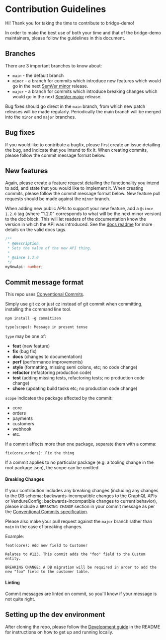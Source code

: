 # Contribution Guidelines

Hi! Thank you for taking the time to contribute to bridge-demo!

In order to make the best use of both your time and that of the bridge-demo maintainers, please follow the guidelines in this document.

## Branches

There are 3 important branches to know about:

- `main` - the default branch
- `minor` - a branch for commits which introduce new features which would go in the next [SemVer minor](https://semver.org/) release.
- `major` - a branch for commits which introduce breaking changes which would go in the next [SemVer major](https://semver.org/) release.

Bug fixes should go direct in the `main` branch, from which new patch releases will be made regularly. Periodically the main branch will be merged into the `minor` and `major` branches.

## Bug fixes

If you would like to contribute a bugfix, please first create an issue detailing the bug, and indicate that you intend to fix it. When creating commits, please follow the commit message format below.

## New features

Again, please create a feature request detailing the functionality you intend to add, and state that you would like to implement it. When creating commits, please follow the commit message format below. New feature pull requests should be made against the `minor` branch.

When adding new public APIs to support your new feature, add a `@since 1.2.0` tag (where "1.2.0" corresponds to what will be the next minor version) to the doc block. This will let readers of the documentation know the version in which the API was introduced. See the [docs readme](./docs/README.md) for more details on the valid docs tags.

```TypeScript
/**
 * @description
 * Sets the value of the new API thing.
 *
 * @since 1.2.0
 */
myNewApi: number;
```

## Commit message format

This repo uses [Conventional Commits](https://www.conventionalcommits.org).

Simply use git cz or just cz instead of git commit when committing, installing the command line tool.

```
npm install -g commitizen

```

```
type(scope): Message in present tense
```

`type` may be one of:

- **feat** (new feature)
- **fix** (bug fix)
- **docs** (changes to documentation)
- **perf** (performance improvements)
- **style** (formatting, missing semi colons, etc; no code change)
- **refactor** (refactoring production code)
- **test** (adding missing tests, refactoring tests; no production code change)
- **chore** (updating build tasks etc; no production code change)

`scope` indicates the package affected by the commit:

- core
- orders
- payments
- customers
- webhook
- etc.

If a commit affects more than one package, separate them with a comma:

```
fix(core,orders): Fix the thing
```

If a commit applies to no particular package (e.g. a tooling change in the root package.json), the scope can be omitted.

#### Breaking Changes

If your contribution includes any breaking changes (including any changes to the DB schema; backwards-incompatible changes to the GraphQL APIs or VendureConfig; backwards-incompatible changes to current behavior), please include a `BREAKING CHANGE` section in your commit message as per the [Conventional Commits specification](https://www.conventionalcommits.org/en/v1.0.0/#commit-message-with-both-and-breaking-change-footer).

Please also make your pull request against the `major` branch rather than `main` in the case of breaking changes.

Example:

```
feat(core): Add new field to Customer

Relates to #123. This commit adds the "foo" field to the Custom entity.

BREAKING CHANGE: A DB migration will be required in order to add the new "foo" field to the customer table.
```

#### Linting

Commit messages are linted on commit, so you'll know if your message is not quite right.

## Setting up the dev environment

After cloning the repo, please follow the [Development guide](https://github.com/hyperse-io/paypal-node-sdk/blob/main/README.md#development) in the README for instructions on how to get up and running locally.
